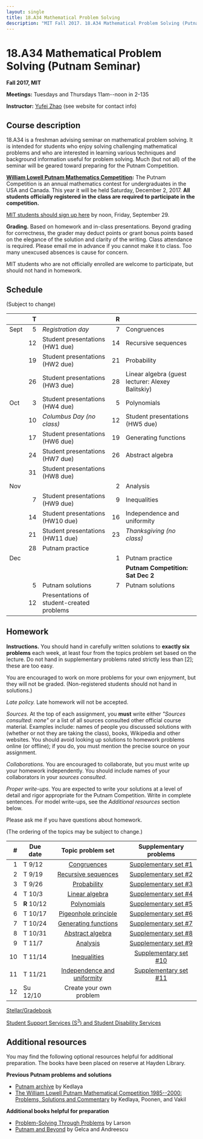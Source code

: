 ```yaml
---
layout: single
title: 18.A34 Mathematical Problem Solving
description: "MIT Fall 2017. 18.A34 Mathematical Problem Solving (Putnam Seminar)"
---
```


18.A34 Mathematical Problem Solving (Putnam Seminar)
====================================================

**Fall 2017, MIT**

**Meetings:** Tuesdays and Thursdays 11am--noon in 2-135

**Instructor:** [Yufei Zhao](http://yufeizhao.com) (see website for contact info)

## Course description

18.A34 is a freshman advising seminar on mathematical problem solving. It is intended for students who enjoy solving challenging mathematical problems and who are interested in learning various techniques and background information useful for problem solving. Much (but not all) of the seminar will be geared toward preparing for the Putnam Competition.

**[William Lowell Putnam Mathematics Competition](http://math.scu.edu/putnam/):** The Putnam Competition is an annual mathematics
contest for undergraduates in the USA and Canada.  This year it will be held Saturday, December 2, 2017.
**All students officially registered in the class are required to participate in the competition.**

[MIT students should sign up here](https://docs.google.com/forms/d/e/1FAIpQLSeQafYaPSqdOXhXP2GMkROtX6vEZJToDzDTzjx-rCQzP30GcA/viewform?usp=sf_link)  by noon, Friday, September 29.

**Grading.** Based on homework and in-class presentations. Beyond grading for correctness, the grader may deduct points or grant bonus points based on the elegance of the solution and clarity of the writing. Class attendance is required. Please email me in advance if you cannot make it to class. Too many unexcused absences is cause for concern.

MIT students who are not officially enrolled are welcome to participate, but should not hand in homework.

## Schedule
(Subject to change)

|     | T  |                  | R |  |
|----|---:|------------------|---:|---|
|Sept |  5 | _Registration day_              |  7 | Congruences |
|     | 12 | Student presentations (HW1 due) | 14 | Recursive sequences
|     | 19 | Student presentations (HW2 due) | 21 | Probability
|     | 26 | Student presentations (HW3 due) | 28 | Linear algebra (guest lecturer: Alexey Balitskiy)
|Oct  |  3 | Student presentations (HW4 due) |  5 | Polynomials
|     | 10 | _Columbus Day (no class)_     | 12 | Student presentations (HW5 due) |
|     | 17 | Student presentations (HW6 due) | 19 | Generating functions
|     | 24 | Student presentations (HW7 due) | 26 | Abstract algebra
|     | 31 | Student presentations (HW8 due) |
|Nov  |    |                                 |  2 | Analysis
|     |  7 | Student presentations (HW9 due) |  9 | Inequalities
|     | 14 | Student presentations (HW10 due)| 16 | Independence and uniformity
|     | 21 | Student presentations (HW11 due)| 23 | _Thanksgiving (no class)_ |
|     | 28 | Putnam practice |
|Dec  |    |                                 |  1 | Putnam practice
|     |    |                                 |    | **Putnam Competition: Sat Dec 2** |
|     |  5 | Putnam solutions                |  7 | Putnam solutions |
|     | 12 | Presentations of student-created problems |


## Homework


**Instructions.** You should hand in carefully written solutions to **exactly six problems** each week, at least four from the topics problem set based on the lecture. Do not hand in supplementary problems rated strictly less than [2]; these are too easy.

You are encouraged to work on more problems for your own enjoyment, but they will not be graded. (Non-registered students should not hand in solutions.)

_Late policy._ Late homework will not be accepted.

_Sources._ At the top of each assignment, you **must** write either _"Sources consulted: none"_ or a list of all sources consulted other official course material. Examples include: names of people you discussed solutions with (whether or not they are taking the class), books, Wikipedia and other websites. You should avoid looking up solutions to homework problems online (or offline); if you do, you must mention the precise source on your assignment.

_Collaborations._ You are encouraged to collaborate, but you must write up your homework independently. You should include names of your collaborators in your _sources consulted_.

_Proper write-ups._ You are expected to write your solutions at a level of detail and rigor appropriate for the Putnam Competition. Write in complete sentences. For model write-ups, see the _Additional resources_ section below.

Please ask me if you have questions about homework.

(The ordering of the topics may be subject to change.)

|\#| Due date | Topic problem set | Supplementary problems |   
-:|-------|:-----------------:|:------------------------:|
1 | T  9/12 | [Congruences](cong.pdf) | [Supplementary set \#1](hw1.pdf)
2 | T  9/19 | [Recursive sequences](rec.pdf) | [Supplementary set \#2](hw2.pdf)
3 | T  9/26 | [Probability](prob.pdf) | [Supplementary set \#3](hw3.pdf)
4 | T 10/3  | [Linear algebra](linalg.pdf) | [Supplementary set \#4](hw4.pdf)
5 | **R** 10/12 | [Polynomials](poly.pdf) | [Supplementary set \#5](hw5.pdf)
6 | T 10/17 | [Pigeonhole principle](pigeon.pdf) | [Supplementary set \#6](hw6.pdf)
7 | T 10/24 | [Generating functions](genfn.pdf) | [Supplementary set \#7](hw7.pdf)
8 | T 10/31 | [Abstract algebra](algebra.pdf) | [Supplementary set \#8](hw8.pdf)
9 | T 11/7  | [Analysis](analysis.pdf) | [Supplementary set \#9](hw9.pdf)
10| T 11/14 | [Inequalities](inequalities.pdf) | [Supplementary set \#10](hw10.pdf)
11| T 11/21 | [Independence and uniformity](indep.pdf) | [Supplementary set \#11](hw11.pdf)
12| Su 12/10| Create your own problem |  

[Stellar/Gradebook](http://stellar.mit.edu/S/course/18/fa17/18.A34/)


[Student Support Services (S<sup>3</sup>) and Student Disability Services](s3)


## Additional resources

You may find the following optional resources helpful for additional preparation. The books have been placed on reserve at Hayden Library.

**Previous Putnam problems and solutions**

- [Putnam archive](http://kskedlaya.org/putnam-archive/) by Kedlaya
- [The William Lowell Putnam Mathematical Competition 1985--2000: Problems, Solutions and Commentary](https://www.amazon.com/William-Lowell-Mathematical-Competition-1985-2000/dp/0883858274) by Kedlaya, Poonen, and Vakil

**Additional books helpful for preparation**

- [Problem-Solving Through Problems](https://www.amazon.com/Problem-Solving-Through-Problems-Problem-Mathematics/dp/0387961712/) by Larson
- [Putnam and Beyond](https://www.amazon.com/Putnam-Beyond-Razvan-Gelca/dp/0387257659/) by Gelca and Andreescu
